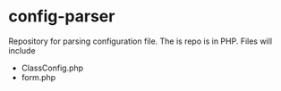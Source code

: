 # config-parser
Repository for parsing configuration file.  The is repo is in PHP.
Files will include 
* ClassConfig.php
* form.php
